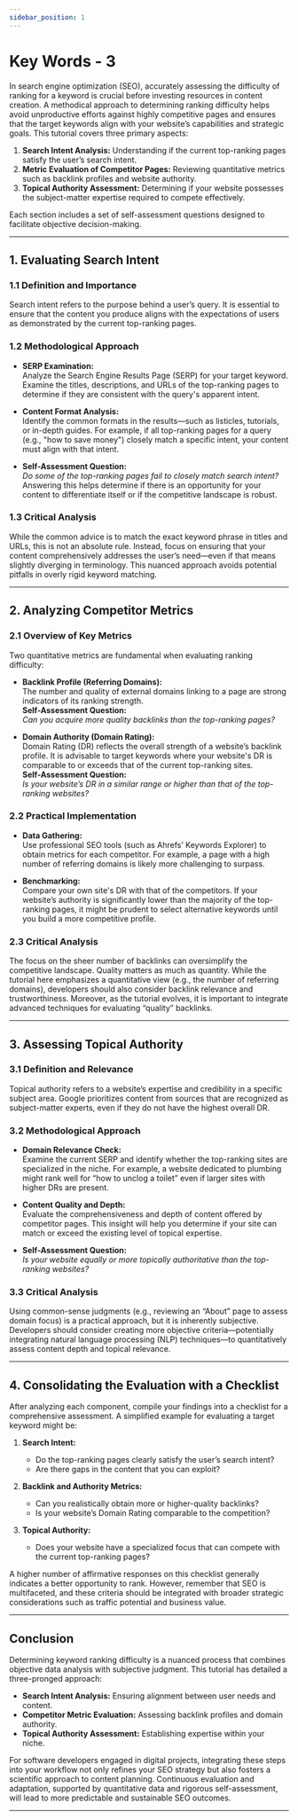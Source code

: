 ```yaml
---
sidebar_position: 1
---
```


# Key Words - 3



In search engine optimization (SEO), accurately assessing the difficulty of ranking for a keyword is crucial before investing resources in content creation. A methodical approach to determining ranking difficulty helps avoid unproductive efforts against highly competitive pages and ensures that the target keywords align with your website’s capabilities and strategic goals. This tutorial covers three primary aspects:

1. **Search Intent Analysis:** Understanding if the current top-ranking pages satisfy the user’s search intent.
2. **Metric Evaluation of Competitor Pages:** Reviewing quantitative metrics such as backlink profiles and website authority.
3. **Topical Authority Assessment:** Determining if your website possesses the subject-matter expertise required to compete effectively.

Each section includes a set of self-assessment questions designed to facilitate objective decision-making.

---

## 1. Evaluating Search Intent

### 1.1 Definition and Importance

Search intent refers to the purpose behind a user’s query. It is essential to ensure that the content you produce aligns with the expectations of users as demonstrated by the current top-ranking pages.

### 1.2 Methodological Approach

- **SERP Examination:**  
  Analyze the Search Engine Results Page (SERP) for your target keyword. Examine the titles, descriptions, and URLs of the top-ranking pages to determine if they are consistent with the query's apparent intent.
  
- **Content Format Analysis:**  
  Identify the common formats in the results—such as listicles, tutorials, or in-depth guides. For example, if all top-ranking pages for a query (e.g., "how to save money") closely match a specific intent, your content must align with that intent.
  
- **Self-Assessment Question:**  
  *Do some of the top-ranking pages fail to closely match search intent?*  
  Answering this helps determine if there is an opportunity for your content to differentiate itself or if the competitive landscape is robust.

### 1.3 Critical Analysis

While the common advice is to match the exact keyword phrase in titles and URLs, this is not an absolute rule. Instead, focus on ensuring that your content comprehensively addresses the user’s need—even if that means slightly diverging in terminology. This nuanced approach avoids potential pitfalls in overly rigid keyword matching.

---

## 2. Analyzing Competitor Metrics

### 2.1 Overview of Key Metrics

Two quantitative metrics are fundamental when evaluating ranking difficulty:

- **Backlink Profile (Referring Domains):**  
  The number and quality of external domains linking to a page are strong indicators of its ranking strength.  
  **Self-Assessment Question:**  
  *Can you acquire more quality backlinks than the top-ranking pages?*

- **Domain Authority (Domain Rating):**  
  Domain Rating (DR) reflects the overall strength of a website’s backlink profile. It is advisable to target keywords where your website's DR is comparable to or exceeds that of the current top-ranking sites.  
  **Self-Assessment Question:**  
  *Is your website’s DR in a similar range or higher than that of the top-ranking websites?*

### 2.2 Practical Implementation

- **Data Gathering:**  
  Use professional SEO tools (such as Ahrefs’ Keywords Explorer) to obtain metrics for each competitor. For example, a page with a high number of referring domains is likely more challenging to surpass.
  
- **Benchmarking:**  
  Compare your own site's DR with that of the competitors. If your website’s authority is significantly lower than the majority of the top-ranking pages, it might be prudent to select alternative keywords until you build a more competitive profile.

### 2.3 Critical Analysis

The focus on the sheer number of backlinks can oversimplify the competitive landscape. Quality matters as much as quantity. While the tutorial here emphasizes a quantitative view (e.g., the number of referring domains), developers should also consider backlink relevance and trustworthiness. Moreover, as the tutorial evolves, it is important to integrate advanced techniques for evaluating “quality” backlinks.

---

## 3. Assessing Topical Authority

### 3.1 Definition and Relevance

Topical authority refers to a website’s expertise and credibility in a specific subject area. Google prioritizes content from sources that are recognized as subject-matter experts, even if they do not have the highest overall DR.

### 3.2 Methodological Approach

- **Domain Relevance Check:**  
  Examine the current SERP and identify whether the top-ranking sites are specialized in the niche. For example, a website dedicated to plumbing might rank well for “how to unclog a toilet” even if larger sites with higher DRs are present.
  
- **Content Quality and Depth:**  
  Evaluate the comprehensiveness and depth of content offered by competitor pages. This insight will help you determine if your site can match or exceed the existing level of topical expertise.
  
- **Self-Assessment Question:**  
  *Is your website equally or more topically authoritative than the top-ranking websites?*

### 3.3 Critical Analysis

Using common-sense judgments (e.g., reviewing an “About” page to assess domain focus) is a practical approach, but it is inherently subjective. Developers should consider creating more objective criteria—potentially integrating natural language processing (NLP) techniques—to quantitatively assess content depth and topical relevance.

---

## 4. Consolidating the Evaluation with a Checklist

After analyzing each component, compile your findings into a checklist for a comprehensive assessment. A simplified example for evaluating a target keyword might be:

1. **Search Intent:**  
   - Do the top-ranking pages clearly satisfy the user’s search intent?  
   - Are there gaps in the content that you can exploit?

2. **Backlink and Authority Metrics:**  
   - Can you realistically obtain more or higher-quality backlinks?  
   - Is your website’s Domain Rating comparable to the competition?

3. **Topical Authority:**  
   - Does your website have a specialized focus that can compete with the current top-ranking pages?

A higher number of affirmative responses on this checklist generally indicates a better opportunity to rank. However, remember that SEO is multifaceted, and these criteria should be integrated with broader strategic considerations such as traffic potential and business value.

---

## Conclusion

Determining keyword ranking difficulty is a nuanced process that combines objective data analysis with subjective judgment. This tutorial has detailed a three-pronged approach:

- **Search Intent Analysis:** Ensuring alignment between user needs and content.
- **Competitor Metric Evaluation:** Assessing backlink profiles and domain authority.
- **Topical Authority Assessment:** Establishing expertise within your niche.

For software developers engaged in digital projects, integrating these steps into your workflow not only refines your SEO strategy but also fosters a scientific approach to content planning. Continuous evaluation and adaptation, supported by quantitative data and rigorous self-assessment, will lead to more predictable and sustainable SEO outcomes.

--- 
